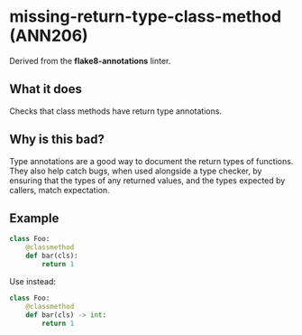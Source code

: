# missing-return-type-class-method (ANN206)

Derived from the **flake8-annotations** linter.

## What it does
Checks that class methods have return type annotations.

## Why is this bad?
Type annotations are a good way to document the return types of functions. They also
help catch bugs, when used alongside a type checker, by ensuring that the types of
any returned values, and the types expected by callers, match expectation.

## Example
```python
class Foo:
    @classmethod
    def bar(cls):
        return 1
```

Use instead:
```python
class Foo:
    @classmethod
    def bar(cls) -> int:
        return 1
```